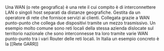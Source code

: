 Una WAN (o rete geografica) è una rete il cui compito è di interconnettere LAN o singoli host separati da distanze geografiche.
Gestita da un operatore di rete che fornisce servizi ai clienti.
Collegata grazie a WAN punto-punto che collega due dispositivi tramite un mezzo trasmissivo.
Un esempio molto comune sono reti locali della stessa azienda dislocate sul territorio nazionale che sono interconnesse tra loro tramite varie WAN punto-punto tra i vari Router delle reti locali. In Italia un esempio concreto è la [[Rete GARR]] 
